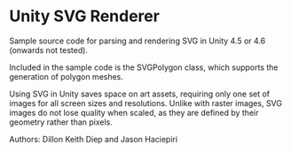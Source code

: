 # Unity SVG Renderer
Sample source code for parsing and rendering SVG in Unity 4.5 or 4.6 (onwards not tested).

Included in the sample code is the SVGPolygon class, which supports the generation of polygon meshes.

Using SVG in Unity saves space on art assets, requiring only one set of images for all screen sizes and resolutions. Unlike with raster images, SVG images do not lose quality when scaled, as they are defined by their geometry rather than pixels.

Authors:
Dillon Keith Diep and Jason Haciepiri
